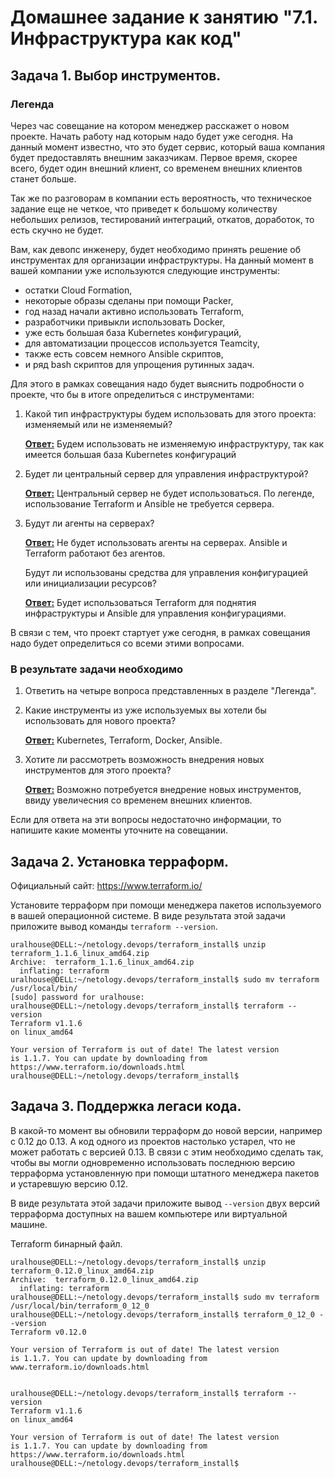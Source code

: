 # Домашнее задание к занятию "7.1. Инфраструктура как код"

## Задача 1. Выбор инструментов. 

### Легенда

Через час совещание на котором менеджер расскажет о новом проекте. Начать работу над которым надо 
будет уже сегодня. 
На данный момент известно, что это будет сервис, который ваша компания будет предоставлять внешним заказчикам.
Первое время, скорее всего, будет один внешний клиент, со временем внешних клиентов станет больше.

Так же по разговорам в компании есть вероятность, что техническое задание еще не четкое, что приведет к большому
количеству небольших релизов, тестирований интеграций, откатов, доработок, то есть скучно не будет.  

Вам, как девопс инженеру, будет необходимо принять решение об инструментах для организации инфраструктуры.
На данный момент в вашей компании уже используются следующие инструменты: 

- остатки Сloud Formation, 
- некоторые образы сделаны при помощи Packer,
- год назад начали активно использовать Terraform, 
- разработчики привыкли использовать Docker, 
- уже есть большая база Kubernetes конфигураций, 
- для автоматизации процессов используется Teamcity, 
- также есть совсем немного Ansible скриптов, 
- и ряд bash скриптов для упрощения рутинных задач.  

Для этого в рамках совещания надо будет выяснить подробности о проекте, что бы в итоге определиться с инструментами:

1. Какой тип инфраструктуры будем использовать для этого проекта: изменяемый или не изменяемый?

   <u>**Ответ:**</u> Будем использовать не изменяемую инфраструктуру, так как имеется большая база Kubernetes конфигураций

1. Будет ли центральный сервер для управления инфраструктурой?

   <u>**Ответ:**</u> Центральный сервер не будет использоваться. По легенде, использование Terraform и Ansible не требуется сервера. 

1. Будут ли агенты на серверах?

   <u>**Ответ:**</u> Не будет использовать агенты на серверах. Ansible и Terraform работают без агентов.

   Будут ли использованы средства для управления конфигурацией или инициализации ресурсов? 

   <u>**Ответ:**</u>  Будет использоваться Terraform для поднятия инфраструктуры и Ansible для управления конфигурациями.

В связи с тем, что проект стартует уже сегодня, в рамках совещания надо будет определиться со всеми этими вопросами.

### В результате задачи необходимо

1. Ответить на четыре вопроса представленных в разделе "Легенда". 

1. Какие инструменты из уже используемых вы хотели бы использовать для нового проекта? 

   <u>**Ответ:**</u> Kubernetes, Terraform, Docker, Ansible.

1. Хотите ли рассмотреть возможность внедрения новых инструментов для этого проекта? 

   **<u>Ответ:</u>** Возможно потребуется внедрение новых инструментов, ввиду увеличесния со временем внешних клиентов.

Если для ответа на эти вопросы недостаточно информации, то напишите какие моменты уточните на совещании.


## Задача 2. Установка терраформ. 

Официальный сайт: https://www.terraform.io/

Установите терраформ при помощи менеджера пакетов используемого в вашей операционной системе.
В виде результата этой задачи приложите вывод команды `terraform --version`.

```
uralhouse@DELL:~/netology.devops/terraform_install$ unzip terraform_1.1.6_linux_amd64.zip
Archive:  terraform_1.1.6_linux_amd64.zip
  inflating: terraform
uralhouse@DELL:~/netology.devops/terraform_install$ sudo mv terraform /usr/local/bin/
[sudo] password for uralhouse:
uralhouse@DELL:~/netology.devops/terraform_install$ terraform --version
Terraform v1.1.6
on linux_amd64

Your version of Terraform is out of date! The latest version
is 1.1.7. You can update by downloading from https://www.terraform.io/downloads.html
uralhouse@DELL:~/netology.devops/terraform_install$
```



## Задача 3. Поддержка легаси кода. 

В какой-то момент вы обновили терраформ до новой версии, например с 0.12 до 0.13. 
А код одного из проектов настолько устарел, что не может работать с версией 0.13. 
В связи с этим необходимо сделать так, чтобы вы могли одновременно использовать последнюю версию терраформа установленную при помощи
штатного менеджера пакетов и устаревшую версию 0.12. 

В виде результата этой задачи приложите вывод `--version` двух версий терраформа доступных на вашем компьютере 
или виртуальной машине.

Terraform бинарный файл.

```
uralhouse@DELL:~/netology.devops/terraform_install$ unzip terraform_0.12.0_linux_amd64.zip
Archive:  terraform_0.12.0_linux_amd64.zip
  inflating: terraform
uralhouse@DELL:~/netology.devops/terraform_install$ sudo mv terraform /usr/local/bin/terraform_0_12_0
uralhouse@DELL:~/netology.devops/terraform_install$ terraform_0_12_0 --version
Terraform v0.12.0

Your version of Terraform is out of date! The latest version
is 1.1.7. You can update by downloading from www.terraform.io/downloads.html


uralhouse@DELL:~/netology.devops/terraform_install$ terraform --version
Terraform v1.1.6
on linux_amd64

Your version of Terraform is out of date! The latest version
is 1.1.7. You can update by downloading from https://www.terraform.io/downloads.html
uralhouse@DELL:~/netology.devops/terraform_install$
```

